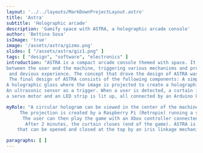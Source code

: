 ```yaml
---
layout: '../../layouts/MarkDownProjectLayout.astro'
title: 'Astra'
subtitle: 'Holographic arcade'
description: 'Gamify space with ASTRA, a holographic arcade console'
author: 'Bettina Sosa'
isImage: 'true'
image: '/assets/astra/gizmo.png'
slides: [ "/assets/astra/giz1.png" ]
tags: [ "design", "software", "electronics" ]
introduction: "ASTRA is a compact arcade console themed with space. It is designed to create an engaging interaction 
between the user and the machine, triggering various mechanisms and providing a playful, joyful, whimsical,
 and devious experience. The concept that drove the design of ASTRA was to create a machine that gamifies space.
 The final design of ASTRA consists of the following components: A simple projector with an LCD screen and lens to magnify the image.
A holographic glass where the image is projected to create a holographic effect.
An ultrasonic sensor as a trigger. When a user is detected, a curtain is lifted by 
a servo motor and an LED strip is lit up, all connected by an Arduino UNO."

myRole: "A circular hologram can be viewed in the center of the machine.
     The projection is created by a Raspberry Pi (Retropie) running a space arcade game.
      The user can then play the game with an Xbox controller connected to the Raspberry Pi remotely.
       After 2 minutes, the curtain closes (end of the game). ASTRA is encased in a two-story cylindrical black acrylic structure 
    that can be opened and closed at the top by an iris linkage mechanism."

paragraphs: [ ]
---
```

